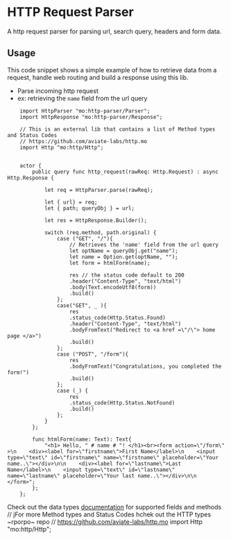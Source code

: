 # HTTP Request Parser

A http request parser for parsing url, search query, headers and form data.

## Usage

This code snippet shows a simple example of how to retrieve data from a request, handle web routing and build a response using this lib.

- Parse incoming http request
- ex: retrieving the `name` field from the url query

```motoko
    import HttpParser "mo:http-parser/Parser";
    import HttpResponse "mo:http-parser/Response";

    // This is an external lib that contains a list of Method types and Status Codes
    // https://github.com/aviate-labs/http.mo
    import Http "mo:http/Http"; 


    actor {
        public query func http_request(rawReq: Http.Request) : async Http.Response {

            let req = HttpParser.parse(rawReq);

            let { url} = req;
            let { path; queryObj } = url;

            let res = HttpResponse.Builder();

            switch (req.method, path.original) {
                case ("GET", "/"){
                    // Retrieves the 'name' field from the url query
                    let optName = queryObj.get("name");
                    let name = Option.get(optName, "");
                    let form = htmlForm(name);

                    res // the status code default to 200
                    .header("Content-Type", "text/html")
                    .body(Text.encodeUtf8(form))
                    .build()
                };
                case("GET", _ ){
                    res
                    .status_code(Http.Status.Found)
                    .header("Content-Type", "text/html")
                    .bodyFromText("Redirect to <a href =\"/\"> home page </a>")
                    .build()
                };
                case ("POST", "/form"){
                    res
                    .bodyFromText("Congratulations, you completed the form!")
                    .build()
                };
                case (_) {
                    res
                    .status_code(Http.Status.NotFound)
                    .build()
                };
            }
        };

        func htmlForm(name: Text): Text{
            "<h1> Hello, " # name # "! </h1><br><form action=\"/form\" >\n    <div><label for=\"firstname\">First Name</label>\n    <input type=\"text\" id=\"firstname\" name=\"firstname\" placeholder=\"Your name..\"></div>\n\n    <div><label for=\"lastname\">Last Name</label>\n    <input type=\"text\" id=\"lastname\" name=\"lastname\" placeholder=\"Your last name..\"></div>\n\n    </form>";
        };
    };
```

Check out the data types [documentation](./docs.md) for supported fields and methods
// jFor more  Method types and Status Codes hchek out the HTTP types ~rporpo~ repo
    // https://github.com/aviate-labs/http.mo
    import Http "mo:http/Http"; 